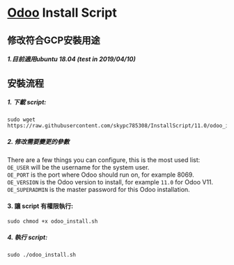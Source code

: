 # [Odoo](https://www.odoo.com "Odoo's Homepage") Install Script


## 修改符合GCP安裝用途

##### 1.目前適用ubuntu 18.04 (test in 2019/04/10)

## 安裝流程

##### 1. 下載 script:
```
sudo wget https://raw.githubusercontent.com/skypc785308/InstallScript/11.0/odoo_install.sh
```
##### 2. 修改需要變更的參數
There are a few things you can configure, this is the most used list:<br/>
```OE_USER``` will be the username for the system user.<br/>
```OE_PORT``` is the port where Odoo should run on, for example 8069.<br/>
```OE_VERSION``` is the Odoo version to install, for example ```11.0``` for Odoo V11.<br/>
```OE_SUPERADMIN``` is the master password for this Odoo installation.<br/>

#### 3. 讓 script 有權限執行:
```
sudo chmod +x odoo_install.sh
```
##### 4. 執行 script:
```
sudo ./odoo_install.sh
```
